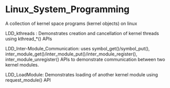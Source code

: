# Linux_System_Programming
A collection of kernel space programs (kernel objects) on linux

LDD_kthreads : Demonstrates creation and cancellation of kernel threads using kthread_*() APIs

LDD_Inter-Module_Communication: uses symbol_get()/symbol_put(), inter_module_get()/inter_module_put()/inter_module_register(), inter_module_unregister() APIs to demonstrate communication between two kernel modules.

LDD_LoadModule: Demonstrates loading of another kernel module using request_module() API
